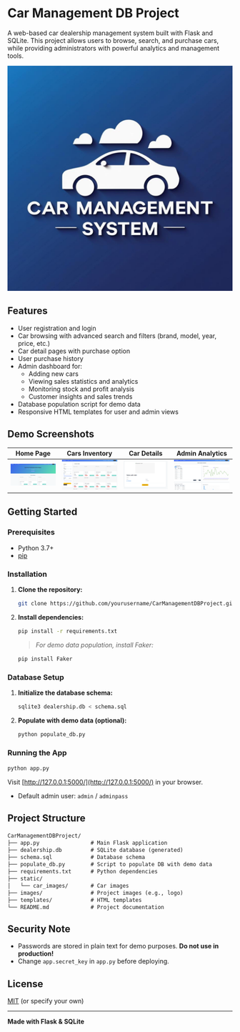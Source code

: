 # Car Management DB Project

A web-based car dealership management system built with Flask and SQLite. This project allows users to browse, search, and purchase cars, while providing administrators with powerful analytics and management tools.

![Logo](images/Logo.png)

## Features

- User registration and login
- Car browsing with advanced search and filters (brand, model, year, price, etc.)
- Car detail pages with purchase option
- User purchase history
- Admin dashboard for:
  - Adding new cars
  - Viewing sales statistics and analytics
  - Monitoring stock and profit analysis
  - Customer insights and sales trends
- Database population script for demo data
- Responsive HTML templates for user and admin views

## Demo Screenshots

| Home Page | Cars Inventory | Car Details | Admin Analytics |
|-----------|---------------|-------------|-----------------|
| ![Home Page](images/HomePage.png) | ![Cars Inventory](images/CarsInventory.png) | ![Car Details](images/CarDetails.png) | ![Admin Analytics](images/AdminAnalytics.png) |

## Getting Started

### Prerequisites
- Python 3.7+
- [pip](https://pip.pypa.io/en/stable/)

### Installation
1. **Clone the repository:**
   ```bash
   git clone https://github.com/yourusername/CarManagementDBProject.git
   ```
2. **Install dependencies:**
   ```bash
   pip install -r requirements.txt
   ```
   > _For demo data population, install Faker:_
   ```bash
   pip install Faker
   ```

### Database Setup
1. **Initialize the database schema:**
   ```bash
   sqlite3 dealership.db < schema.sql
   ```
2. **Populate with demo data (optional):**
   ```bash
   python populate_db.py
   ```

### Running the App
```bash
python app.py
```
Visit [http://127.0.0.1:5000/](http://127.0.0.1:5000/) in your browser.

- Default admin user: `admin` / `adminpass`

## Project Structure
```
CarManagementDBProject/
├── app.py                # Main Flask application
├── dealership.db         # SQLite database (generated)
├── schema.sql            # Database schema
├── populate_db.py        # Script to populate DB with demo data
├── requirements.txt      # Python dependencies
├── static/
│   └── car_images/       # Car images
├── images/               # Project images (e.g., logo)
├── templates/            # HTML templates
└── README.md             # Project documentation
```

## Security Note
- Passwords are stored in plain text for demo purposes. **Do not use in production!**
- Change `app.secret_key` in `app.py` before deploying.

## License
[MIT](LICENSE) (or specify your own)

---

**Made with Flask & SQLite** 